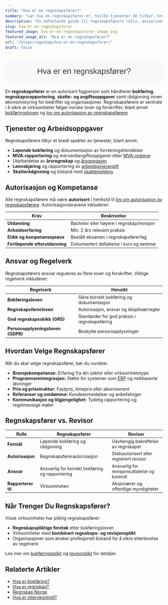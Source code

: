 ```yaml
---
title: "Hva er en regnskapsfører?"
summary: "Lær hva en regnskapsfører er, hvilke tjenester de tilbyr, krav til autorisasjon, og hvordan du finner og samarbeider med en regnskapsfører i Norge."
description: "En omfattende guide til regnskapsførers rolle, ansvarsområder, autorisasjonskrav og hvordan du velger riktig regnskapsfører i Norge."
slug: hva-er-en-regnskapsforer
featured_image: hva-er-en-regnskapsforer-image.svg
featured_image_alt: "Hva er en regnskapsfører?"
url: "/blogs/regnskap/hva-er-en-regnskapsforer/"
draft: false
---
```


![Hva er en regnskapsfører?](hva-er-en-regnskapsforer-image.svg)

En **regnskapsfører** er en autorisert fagperson som håndterer **bokføring**, **regnskapsrapportering**, **skatte- og avgiftsoppgaver** samt rådgivning innen økonomistyring for bedrifter og organisasjoner. Regnskapsførere er sentrale i å sikre at virksomheter følger norske lover og forskrifter, blant annet [bokføringsloven](/blogs/regnskap/hva-er-bokforingsloven "Hva er Bokføringsloven? Komplett Guide til Norsk Bokføringslovgivning") og [lov om autorisasjon av regnskapsførere](/blogs/regnskap/lov-om-autorisasjon-av-regnskapsforere "Lov om autorisasjon av regnskapsførere").

## Tjenester og Arbeidsoppgaver

Regnskapsførere tilbyr et bredt spekter av tjenester, blant annet:

* **Løpende bokføring** og dokumentasjon av forretningshendelser
* **MVA-rapportering** og merverdiavgiftsoppgaver etter [MVA-reglene](/blogs/regnskap/hva-er-moms-mva "Hva er Moms (MVA)? Veiledning til Merverdiavgift i Norge")
* Utarbeidelse av **årsregnskap** og [årsoppgaver](/blogs/regnskap/hva-er-aarsoppgave "Hva er Årsoppgave? Guide til Regnskapsavslutning")
* **Lønnskjøring** og rapportering av [arbeidsgiveravgift](/blogs/regnskap/hva-er-arbeidsgiveravgift "Hva er Arbeidsgiveravgift? Komplett Guide til Norske Avgifter")
* **Skatterådgivning** og bistand med [skattemelding](/blogs/regnskap/skattemelding "Skattemelding: Frister og Krav for Norske Bedrifter")

## Autorisasjon og Kompetanse

Alle regnskapsførere må være **autorisert** i henhold til [lov om autorisasjon av regnskapsførere](/blogs/regnskap/lov-om-autorisasjon-av-regnskapsforere "Lov om autorisasjon av regnskapsførere"). Autorisasjonskravene inkluderer:

| Krav                       | Beskrivelse                             |
|----------------------------|-----------------------------------------|
| **Utdanning**              | Bachelor eller høyere i regnskap/revisjon |
| **Arbeidserfaring**        | Min. 2 års relevant praksis             |
| **Etikk og kompetanseprøve** | Bestått eksamen i regnskapsførerfag      |
| **Fortløpende etterutdanning** | Dokumentert deltakelse i kurs og seminar |

## Ansvar og Regelverk

Regnskapsførers ansvar reguleres av flere lover og forskrifter. Viktige regelverk inkluderer:

| Regelverk                        | Hensikt                                 |
|----------------------------------|-----------------------------------------|
| **Bokføringsloven**              | Sikre korrekt bokføring og dokumentasjon |
| **Regnskapsførerloven**          | Autorisasjon, ansvar og disiplinærregler |
| **God regnskapsskikk (GRS)**     | Standarder for god praksis i regnskapsføring |
| **Personopplysningsloven (GDPR)**| Beskytte personopplysninger             |

## Hvordan Velge Regnskapsfører

Når du skal velge regnskapsfører, bør du vurdere:

* **Bransjekompetanse:** Erfaring fra din sektor eller virksomhetstype
* **Programvareintegrasjon:** Støtte for systemer som [ERP](/blogs/regnskap/hva-er-erp-system "Hva er ERP-system? Komplett Guide til ERP i Norske Bedrifter") og nettbaserte løsninger
* **Pris og prisstruktur:** Fastpris, timepris eller abonnement
* **Referanser og omdømme:** Kundeanmeldelser og anbefalinger
* **Kommunikasjon og tilgjengelighet:** Tydelig rapportering og regelmessige møter

## Regnskapsfører vs. Revisor

| Rolle                  | Regnskapsfører                             | Revisor                                     |
|------------------------|--------------------------------------------|----------------------------------------------|
| **Formål**             | Løpende bokføring og rådgivning            | Uavhengig bekreftelse av regnskaper          |
| **Autorisasjon**       | Regnskapsførerautorisasjon                | Statsautorisert eller registrert revisor     |
| **Ansvar**             | Ansvarlig for korrekt bokføring og rapportering | Ansvarlig for revisjonsuttalelse og kontroll |
| **Rapporterer til**    | Virksomheten                               | Aksjonærer og offentlige myndigheter         |

## Når Trenger Du Regnskapsfører?

Visse virksomheter har pliktig regnskapsfører:

* **Regnskapspliktige foretak** etter bokføringsloven
* Virksomheter med **kombinert regnskaps- og revisjonsplikt**
* Organisasjoner som ønsker profesjonell bistand for å sikre etterlevelse av regelverk

Les mer om [bokføringsplikt](/blogs/regnskap/hva-er-bokforingsplikt "Hva er Bokføringsplikt?") og [revisorplikt](/blogs/regnskap/hva-er-revisor "Hva er Revisor? Guide til Revisjonsplikt") for detaljer.

## Relaterte Artikler

* [Hva er bokføring?](/blogs/regnskap/hva-er-bokforing "Hva er Bokføring? Grunnleggende Prinsipper og Prosesser")
* [Hva er regnskap?](/blogs/regnskap/hva-er-regnskap "Hva er Regnskap? En komplett guide")
* [Regnskap Norge](/blogs/regnskap/regnskap-norge "Regnskap Norge – Bransjeorganisasjon for Regnskapsførere og Regnskapsbyråer")
* [Hva er internkontroll?](/blogs/regnskap/hva-er-internkontroll "Hva er Internkontroll? Systemer og Prosesser for Risikostyring")
